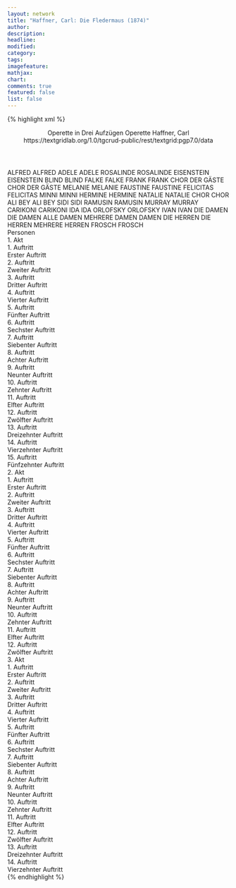```yaml
---
layout: network
title: "Haffner, Carl: Die Fledermaus (1874)"
author:
description:
headline:
modified:
category:
tags:
imagefeature:
mathjax:
chart:
comments: true
featured: false
list: false
---
```

{% highlight xml %}
<?xml-model href="https://raw.githubusercontent.com/DLiNa/project/master/rules/lina.rnc"?><?xml-model href="https://raw.githubusercontent.com/DLiNa/project/master/rules/lina.sch"?>
<play xmlns="http://lina.digital">
  <header>
    <title>Die Fledermaus</title>
    <subtitle>Operette in Drei Aufzügen</subtitle>
    <genretitle>Operette</genretitle>
    <author>Haffner, Carl</author>
    <date type="print"/>
    <date type="premiere" when="1874"/>
    <date type="written"/>
    <source>https://textgridlab.org/1.0/tgcrud-public/rest/textgrid:pgp7.0/data</source>
  </header>
  <personae>
    <character>
      <name>ALFRED</name>
      <alias xml:id="alfred">
        <name>ALFRED</name>
      </alias>
    </character>
    <character>
      <name>ADELE</name>
      <alias xml:id="adele">
        <name>ADELE</name>
      </alias>
    </character>
    <character>
      <name>ROSALINDE</name>
      <alias xml:id="rosalinde">
        <name>ROSALINDE</name>
      </alias>
    </character>
    <character>
      <name>EISENSTEIN</name>
      <alias xml:id="eisenstein">
        <name>EISENSTEIN</name>
      </alias>
    </character>
    <character>
      <name>BLIND</name>
      <alias xml:id="blind">
        <name>BLIND</name>
      </alias>
    </character>
    <character>
      <name>FALKE</name>
      <alias xml:id="falke">
        <name>FALKE</name>
      </alias>
    </character>
    <character>
      <name>FRANK</name>
      <alias xml:id="frank">
        <name>FRANK</name>
      </alias>
    </character>
    <character>
      <name>CHOR DER GÄSTE</name>
      <alias xml:id="chor_der_gäste">
        <name>CHOR DER GÄSTE</name>
      </alias>
    </character>
    <character>
      <name>MELANIE</name>
      <alias xml:id="melanie">
        <name>MELANIE</name>
      </alias>
    </character>
    <character>
      <name>FAUSTINE</name>
      <alias xml:id="faustine">
        <name>FAUSTINE</name>
      </alias>
    </character>
    <character>
      <name>FELICITAS</name>
      <alias xml:id="felicitas">
        <name>FELICITAS</name>
      </alias>
    </character>
    <character>
      <name>MINNI</name>
      <alias xml:id="minni">
        <name>MINNI</name>
      </alias>
    </character>
    <character>
      <name>HERMINE</name>
      <alias xml:id="hermine">
        <name>HERMINE</name>
      </alias>
    </character>
    <character>
      <name>NATALIE</name>
      <alias xml:id="natalie">
        <name>NATALIE</name>
      </alias>
    </character>
    <character>
      <name>CHOR</name>
      <alias xml:id="chor">
        <name>CHOR</name>
      </alias>
    </character>
    <character>
      <name>ALI BEY</name>
      <alias xml:id="ali_bey">
        <name>ALI BEY</name>
      </alias>
    </character>
    <character>
      <name>SIDI</name>
      <alias xml:id="sidi">
        <name>SIDI</name>
      </alias>
    </character>
    <character>
      <name>RAMUSIN</name>
      <alias xml:id="ramusin">
        <name>RAMUSIN</name>
      </alias>
    </character>
    <character>
      <name>MURRAY</name>
      <alias xml:id="murray">
        <name>MURRAY</name>
      </alias>
    </character>
    <character>
      <name>CARIKONI</name>
      <alias xml:id="carikoni">
        <name>CARIKONI</name>
      </alias>
    </character>
    <character>
      <name>IDA</name>
      <alias xml:id="ida">
        <name>IDA</name>
      </alias>
    </character>
    <character>
      <name>ORLOFSKY</name>
      <alias xml:id="orlofsky">
        <name>ORLOFSKY</name>
      </alias>
    </character>
    <character>
      <name>IVAN</name>
      <alias xml:id="ivan">
        <name>IVAN</name>
      </alias>
    </character>
    <character>
      <name>DIE DAMEN</name>
      <alias xml:id="die_damen">
        <name>DIE DAMEN</name>
      </alias>
      <alias xml:id="alle_damen">
        <name>ALLE DAMEN</name>
      </alias>
      <alias xml:id="mehrere_damen">
        <name>MEHRERE DAMEN</name>
      </alias>
      <alias xml:id="damen">
        <name>DAMEN</name>
      </alias>
    </character>
    <character>
      <name>DIE HERREN</name>
      <alias xml:id="die_herren">
        <name>DIE HERREN</name>
      </alias>
      <alias xml:id="mehrere_herren">
        <name>MEHRERE HERREN</name>
      </alias>
    </character>
    <character>
      <name>FROSCH</name>
      <alias xml:id="frosch">
        <name>FROSCH</name>
      </alias>
    </character>
  </personae>
  <text>
    <div>
      <head>Personen</head>
    </div>
    <div>
      <head>1. Akt</head>
      <div>
        <head>1. Auftritt</head>
        <div>
          <head>Erster Auftritt</head>
          <sp who="#alfred">
            <amount n="4" unit="speech_acts"/>
            <amount n="70" unit="words"/>
            <amount n="15" unit="lines"/>
            <amount n="416" unit="chars"/>
          </sp>
          <sp who="#adele">
            <amount n="4" unit="speech_acts"/>
            <amount n="270" unit="words"/>
            <amount n="25" unit="lines"/>
            <amount n="1452" unit="chars"/>
          </sp>
        </div>
      </div>
      <div>
        <head>2. Auftritt</head>
        <div>
          <head>Zweiter Auftritt</head>
          <sp who="#rosalinde">
            <amount n="14" unit="speech_acts"/>
            <amount n="233" unit="words"/>
            <amount n="15" unit="lines"/>
            <amount n="1291" unit="chars"/>
          </sp>
          <sp who="#adele">
            <amount n="15" unit="speech_acts"/>
            <amount n="203" unit="words"/>
            <amount n="16" unit="lines"/>
            <amount n="1072" unit="chars"/>
          </sp>
        </div>
      </div>
      <div>
        <head>3. Auftritt</head>
        <div>
          <head>Dritter Auftritt</head>
          <sp who="#rosalinde">
            <amount n="1" unit="speech_acts"/>
            <amount n="75" unit="words"/>
            <amount n="407" unit="chars"/>
          </sp>
        </div>
      </div>
      <div>
        <head>4. Auftritt</head>
        <div>
          <head>Vierter Auftritt</head>
          <sp who="#alfred">
            <amount n="8" unit="speech_acts"/>
            <amount n="97" unit="words"/>
            <amount n="7" unit="lines"/>
            <amount n="592" unit="chars"/>
          </sp>
          <sp who="#rosalinde">
            <amount n="7" unit="speech_acts"/>
            <amount n="55" unit="words"/>
            <amount n="7" unit="lines"/>
            <amount n="317" unit="chars"/>
          </sp>
        </div>
      </div>
      <div>
        <head>5. Auftritt</head>
        <div>
          <head>Fünfter Auftritt</head>
          <sp who="#rosalinde">
            <amount n="1" unit="speech_acts"/>
            <amount n="116" unit="words"/>
            <amount n="697" unit="chars"/>
          </sp>
        </div>
      </div>
      <div>
        <head>6. Auftritt</head>
        <div>
          <head>Sechster Auftritt</head>
          <sp who="#eisenstein">
            <amount n="21" unit="speech_acts"/>
            <amount n="229" unit="words"/>
            <amount n="42" unit="lines"/>
            <amount n="1296" unit="chars"/>
          </sp>
          <sp who="#rosalinde">
            <amount n="14" unit="speech_acts"/>
            <amount n="178" unit="words"/>
            <amount n="31" unit="lines"/>
            <amount n="938" unit="chars"/>
          </sp>
          <sp who="#blind">
            <amount n="19" unit="speech_acts"/>
            <amount n="242" unit="words"/>
            <amount n="40" unit="lines"/>
            <amount n="1631" unit="chars"/>
          </sp>
        </div>
      </div>
      <div>
        <head>7. Auftritt</head>
        <div>
          <head>Siebenter Auftritt</head>
          <sp who="#eisenstein">
            <amount n="7" unit="speech_acts"/>
            <amount n="177" unit="words"/>
            <amount n="4" unit="lines"/>
            <amount n="1046" unit="chars"/>
          </sp>
          <sp who="#rosalinde">
            <amount n="4" unit="speech_acts"/>
            <amount n="32" unit="words"/>
            <amount n="4" unit="lines"/>
            <amount n="173" unit="chars"/>
          </sp>
          <sp who="#adele">
            <amount n="6" unit="speech_acts"/>
            <amount n="26" unit="words"/>
            <amount n="6" unit="lines"/>
            <amount n="144" unit="chars"/>
          </sp>
        </div>
      </div>
      <div>
        <head>8. Auftritt</head>
        <div>
          <head>Achter Auftritt</head>
          <sp who="#falke">
            <amount n="1" unit="speech_acts"/>
            <amount n="60" unit="words"/>
            <amount n="343" unit="chars"/>
          </sp>
          <sp who="#rosalinde">
            <amount n="2" unit="speech_acts"/>
            <amount n="21" unit="words"/>
            <amount n="1" unit="lines"/>
            <amount n="135" unit="chars"/>
          </sp>
          <sp who="#eisenstein">
            <amount n="1" unit="speech_acts"/>
            <amount n="35" unit="words"/>
            <amount n="179" unit="chars"/>
          </sp>
        </div>
      </div>
      <div>
        <head>9. Auftritt</head>
        <div>
          <head>Neunter Auftritt</head>
          <sp who="#falke">
            <amount n="19" unit="speech_acts"/>
            <amount n="408" unit="words"/>
            <amount n="39" unit="lines"/>
            <amount n="2300" unit="chars"/>
          </sp>
          <sp who="#eisenstein">
            <amount n="17" unit="speech_acts"/>
            <amount n="199" unit="words"/>
            <amount n="20" unit="lines"/>
            <amount n="1074" unit="chars"/>
          </sp>
          <sp who="#falke #eisenstein">
            <amount n="2" unit="speech_acts"/>
            <amount n="32" unit="words"/>
            <amount n="6" unit="lines"/>
            <amount n="187" unit="chars"/>
          </sp>
        </div>
      </div>
      <div>
        <head>10. Auftritt</head>
        <div>
          <head>Zehnter Auftritt</head>
          <sp who="#rosalinde">
            <amount n="6" unit="speech_acts"/>
            <amount n="45" unit="words"/>
            <amount n="7" unit="lines"/>
            <amount n="257" unit="chars"/>
          </sp>
          <sp who="#falke">
            <amount n="6" unit="speech_acts"/>
            <amount n="70" unit="words"/>
            <amount n="5" unit="lines"/>
            <amount n="407" unit="chars"/>
          </sp>
          <sp who="#eisenstein">
            <amount n="4" unit="speech_acts"/>
            <amount n="36" unit="words"/>
            <amount n="4" unit="lines"/>
            <amount n="191" unit="chars"/>
          </sp>
        </div>
      </div>
      <div>
        <head>11. Auftritt</head>
        <div>
          <head>Elfter Auftritt</head>
          <sp who="#rosalinde">
            <amount n="4" unit="speech_acts"/>
            <amount n="25" unit="words"/>
            <amount n="4" unit="lines"/>
            <amount n="155" unit="chars"/>
          </sp>
          <sp who="#eisenstein">
            <amount n="4" unit="speech_acts"/>
            <amount n="85" unit="words"/>
            <amount n="2" unit="lines"/>
            <amount n="493" unit="chars"/>
          </sp>
        </div>
      </div>
      <div>
        <head>12. Auftritt</head>
        <div>
          <head>Zwölfter Auftritt</head>
          <sp who="#rosalinde">
            <amount n="8" unit="speech_acts"/>
            <amount n="144" unit="words"/>
            <amount n="6" unit="lines"/>
            <amount n="839" unit="chars"/>
          </sp>
          <sp who="#adele">
            <amount n="8" unit="speech_acts"/>
            <amount n="63" unit="words"/>
            <amount n="9" unit="lines"/>
            <amount n="353" unit="chars"/>
          </sp>
        </div>
      </div>
      <div>
        <head>13. Auftritt</head>
        <div>
          <head>Dreizehnter Auftritt</head>
          <sp who="#eisenstein">
            <amount n="12" unit="speech_acts"/>
            <amount n="173" unit="words"/>
            <amount n="9" unit="lines"/>
            <amount n="979" unit="chars"/>
          </sp>
          <sp who="#adele">
            <amount n="8" unit="speech_acts"/>
            <amount n="50" unit="words"/>
            <amount n="7" unit="lines"/>
            <amount n="287" unit="chars"/>
          </sp>
          <sp who="#rosalinde">
            <amount n="10" unit="speech_acts"/>
            <amount n="149" unit="words"/>
            <amount n="30" unit="lines"/>
            <amount n="818" unit="chars"/>
          </sp>
          <sp who="#eisenstein #adele #rosalinde">
            <amount n="4" unit="speech_acts"/>
            <amount n="48" unit="words"/>
            <amount n="6" unit="lines"/>
            <amount n="183" unit="chars"/>
          </sp>
        </div>
      </div>
      <div>
        <head>14. Auftritt</head>
        <div>
          <head>Vierzehnter Auftritt</head>
          <sp who="#rosalinde">
            <amount n="15" unit="speech_acts"/>
            <amount n="236" unit="words"/>
            <amount n="15" unit="lines"/>
            <amount n="1275" unit="chars"/>
          </sp>
          <sp who="#alfred">
            <amount n="13" unit="speech_acts"/>
            <amount n="308" unit="words"/>
            <amount n="36" unit="lines"/>
            <amount n="1729" unit="chars"/>
          </sp>
          <sp who="#rosalinde #alfred">
            <amount n="2" unit="speech_acts"/>
            <amount n="24" unit="words"/>
            <amount n="4" unit="lines"/>
            <amount n="112" unit="chars"/>
          </sp>
        </div>
      </div>
      <div>
        <head>15. Auftritt</head>
        <div>
          <head>Fünfzehnter Auftritt</head>
          <sp who="#frank">
            <amount n="16" unit="speech_acts"/>
            <amount n="283" unit="words"/>
            <amount n="42" unit="lines"/>
            <amount n="1596" unit="chars"/>
          </sp>
          <sp who="#rosalinde">
            <amount n="15" unit="speech_acts"/>
            <amount n="264" unit="words"/>
            <amount n="45" unit="lines"/>
            <amount n="1340" unit="chars"/>
          </sp>
          <sp who="#alfred">
            <amount n="17" unit="speech_acts"/>
            <amount n="187" unit="words"/>
            <amount n="31" unit="lines"/>
            <amount n="982" unit="chars"/>
          </sp>
          <sp who="#frank #rosalinde #alfred">
            <amount n="3" unit="speech_acts"/>
            <amount n="96" unit="words"/>
            <amount n="15" unit="lines"/>
            <amount n="476" unit="chars"/>
          </sp>
        </div>
      </div>
    </div>
    <div>
      <head>2. Akt</head>
      <div>
        <head>1. Auftritt</head>
        <div>
          <head>Erster Auftritt</head>
          <sp who="#chor_der_gäste">
            <amount n="1" unit="speech_acts"/>
            <amount n="63" unit="words"/>
            <amount n="14" unit="lines"/>
            <amount n="372" unit="chars"/>
          </sp>
          <sp who="#melanie">
            <amount n="3" unit="speech_acts"/>
            <amount n="24" unit="words"/>
            <amount n="5" unit="lines"/>
            <amount n="143" unit="chars"/>
          </sp>
          <sp who="#faustine">
            <amount n="4" unit="speech_acts"/>
            <amount n="42" unit="words"/>
            <amount n="5" unit="lines"/>
            <amount n="256" unit="chars"/>
          </sp>
          <sp who="#felicitas">
            <amount n="3" unit="speech_acts"/>
            <amount n="20" unit="words"/>
            <amount n="5" unit="lines"/>
            <amount n="120" unit="chars"/>
          </sp>
          <sp who="#minni">
            <amount n="2" unit="speech_acts"/>
            <amount n="7" unit="words"/>
            <amount n="2" unit="lines"/>
            <amount n="34" unit="chars"/>
          </sp>
          <sp who="#hermine">
            <amount n="1" unit="speech_acts"/>
            <amount n="4" unit="words"/>
            <amount n="1" unit="lines"/>
            <amount n="19" unit="chars"/>
          </sp>
          <sp who="#natalie">
            <amount n="1" unit="speech_acts"/>
            <amount n="7" unit="words"/>
            <amount n="3" unit="lines"/>
            <amount n="49" unit="chars"/>
          </sp>
          <sp who="#mehrere_damen">
            <amount n="1" unit="speech_acts"/>
            <amount n="3" unit="words"/>
            <amount n="1" unit="lines"/>
            <amount n="13" unit="chars"/>
          </sp>
          <sp who="#mehrere_herren">
            <amount n="1" unit="speech_acts"/>
            <amount n="2" unit="words"/>
            <amount n="1" unit="lines"/>
            <amount n="12" unit="chars"/>
          </sp>
          <sp who="#chor">
            <amount n="1" unit="speech_acts"/>
            <amount n="22" unit="words"/>
            <amount n="4" unit="lines"/>
            <amount n="124" unit="chars"/>
          </sp>
          <sp who="#ali_bey">
            <amount n="2" unit="speech_acts"/>
            <amount n="20" unit="words"/>
            <amount n="2" unit="lines"/>
            <amount n="105" unit="chars"/>
          </sp>
          <sp who="#sidi">
            <amount n="1" unit="speech_acts"/>
            <amount n="15" unit="words"/>
            <amount n="1" unit="lines"/>
            <amount n="96" unit="chars"/>
          </sp>
          <sp who="#ramusin">
            <amount n="2" unit="speech_acts"/>
            <amount n="24" unit="words"/>
            <amount n="2" unit="lines"/>
            <amount n="116" unit="chars"/>
          </sp>
          <sp who="#murray">
            <amount n="2" unit="speech_acts"/>
            <amount n="18" unit="words"/>
            <amount n="2" unit="lines"/>
            <amount n="105" unit="chars"/>
          </sp>
          <sp who="#carikoni">
            <amount n="3" unit="speech_acts"/>
            <amount n="30" unit="words"/>
            <amount n="3" unit="lines"/>
            <amount n="159" unit="chars"/>
          </sp>
          <sp who="#chor_der_gäste #melanie #faustine #felicitas #minni #hermine #natalie #mehrere_damen #mehrere_herren #chor #ali_bey #sidi #ramusin #murray #carikoni">
            <amount n="1" unit="speech_acts"/>
            <amount n="22" unit="words"/>
            <amount n="4" unit="lines"/>
            <amount n="124" unit="chars"/>
          </sp>
        </div>
      </div>
      <div>
        <head>2. Auftritt</head>
        <div>
          <head>Zweiter Auftritt</head>
          <sp who="#ida">
            <amount n="10" unit="speech_acts"/>
            <amount n="111" unit="words"/>
            <amount n="9" unit="lines"/>
            <amount n="623" unit="chars"/>
          </sp>
          <sp who="#adele">
            <amount n="10" unit="speech_acts"/>
            <amount n="191" unit="words"/>
            <amount n="6" unit="lines"/>
            <amount n="1124" unit="chars"/>
          </sp>
        </div>
      </div>
      <div>
        <head>3. Auftritt</head>
        <div>
          <head>Dritter Auftritt</head>
          <sp who="#orlofsky">
            <amount n="10" unit="speech_acts"/>
            <amount n="142" unit="words"/>
            <amount n="7" unit="lines"/>
            <amount n="816" unit="chars"/>
          </sp>
          <sp who="#falke">
            <amount n="5" unit="speech_acts"/>
            <amount n="71" unit="words"/>
            <amount n="2" unit="lines"/>
            <amount n="457" unit="chars"/>
          </sp>
          <sp who="#ida">
            <amount n="4" unit="speech_acts"/>
            <amount n="32" unit="words"/>
            <amount n="4" unit="lines"/>
            <amount n="176" unit="chars"/>
          </sp>
          <sp who="#adele">
            <amount n="5" unit="speech_acts"/>
            <amount n="44" unit="words"/>
            <amount n="5" unit="lines"/>
            <amount n="221" unit="chars"/>
          </sp>
        </div>
      </div>
      <div>
        <head>4. Auftritt</head>
        <div>
          <head>Vierter Auftritt</head>
          <sp who="#orlofsky">
            <amount n="10" unit="speech_acts"/>
            <amount n="76" unit="words"/>
            <amount n="10" unit="lines"/>
            <amount n="409" unit="chars"/>
          </sp>
          <sp who="#falke">
            <amount n="7" unit="speech_acts"/>
            <amount n="78" unit="words"/>
            <amount n="5" unit="lines"/>
            <amount n="461" unit="chars"/>
          </sp>
          <sp who="#ivan">
            <amount n="1" unit="speech_acts"/>
            <amount n="4" unit="words"/>
            <amount n="1" unit="lines"/>
            <amount n="23" unit="chars"/>
          </sp>
          <sp who="#eisenstein">
            <amount n="12" unit="speech_acts"/>
            <amount n="94" unit="words"/>
            <amount n="10" unit="lines"/>
            <amount n="528" unit="chars"/>
          </sp>
        </div>
      </div>
      <div>
        <head>5. Auftritt</head>
        <div>
          <head>Fünfter Auftritt</head>
          <sp who="#orlofsky">
            <amount n="9" unit="speech_acts"/>
            <amount n="284" unit="words"/>
            <amount n="36" unit="lines"/>
            <amount n="1437" unit="chars"/>
          </sp>
          <sp who="#eisenstein">
            <amount n="9" unit="speech_acts"/>
            <amount n="105" unit="words"/>
            <amount n="7" unit="lines"/>
            <amount n="655" unit="chars"/>
          </sp>
          <sp who="#falke">
            <amount n="2" unit="speech_acts"/>
            <amount n="8" unit="words"/>
            <amount n="2" unit="lines"/>
            <amount n="47" unit="chars"/>
          </sp>
        </div>
      </div>
      <div>
        <head>6. Auftritt</head>
        <div>
          <head>Sechster Auftritt</head>
          <sp who="#adele">
            <amount n="8" unit="speech_acts"/>
            <amount n="62" unit="words"/>
            <amount n="8" unit="lines"/>
            <amount n="366" unit="chars"/>
          </sp>
          <sp who="#ida">
            <amount n="3" unit="speech_acts"/>
            <amount n="17" unit="words"/>
            <amount n="3" unit="lines"/>
            <amount n="97" unit="chars"/>
          </sp>
          <sp who="#eisenstein">
            <amount n="9" unit="speech_acts"/>
            <amount n="84" unit="words"/>
            <amount n="8" unit="lines"/>
            <amount n="495" unit="chars"/>
          </sp>
          <sp who="#orlofsky">
            <amount n="4" unit="speech_acts"/>
            <amount n="30" unit="words"/>
            <amount n="4" unit="lines"/>
            <amount n="186" unit="chars"/>
          </sp>
          <sp who="#falke">
            <amount n="2" unit="speech_acts"/>
            <amount n="12" unit="words"/>
            <amount n="2" unit="lines"/>
            <amount n="71" unit="chars"/>
          </sp>
        </div>
      </div>
      <div>
        <head>7. Auftritt</head>
        <div>
          <head>Siebenter Auftritt</head>
          <sp who="#orlofsky">
            <amount n="3" unit="speech_acts"/>
            <amount n="43" unit="words"/>
            <amount n="8" unit="lines"/>
            <amount n="219" unit="chars"/>
          </sp>
          <sp who="#falke">
            <amount n="2" unit="speech_acts"/>
            <amount n="24" unit="words"/>
            <amount n="6" unit="lines"/>
            <amount n="154" unit="chars"/>
          </sp>
          <sp who="#orlofsky #falke #damen #adele #eisenstein #chor">
            <amount n="3" unit="speech_acts"/>
            <amount n="14" unit="words"/>
            <amount n="3" unit="lines"/>
            <amount n="81" unit="chars"/>
          </sp>
          <sp who="#damen">
            <amount n="1" unit="speech_acts"/>
            <amount n="4" unit="words"/>
            <amount n="1" unit="lines"/>
            <amount n="13" unit="chars"/>
          </sp>
          <sp who="#adele">
            <amount n="4" unit="speech_acts"/>
            <amount n="214" unit="words"/>
            <amount n="31" unit="lines"/>
            <amount n="1140" unit="chars"/>
          </sp>
          <sp who="#falke #chor">
            <amount n="1" unit="speech_acts"/>
            <amount n="2" unit="words"/>
            <amount n="1" unit="lines"/>
            <amount n="13" unit="chars"/>
          </sp>
          <sp who="#eisenstein">
            <amount n="3" unit="speech_acts"/>
            <amount n="29" unit="words"/>
            <amount n="2" unit="lines"/>
            <amount n="170" unit="chars"/>
          </sp>
          <sp who="#chor">
            <amount n="1" unit="speech_acts"/>
            <amount n="4" unit="words"/>
            <amount n="1" unit="lines"/>
            <amount n="27" unit="chars"/>
          </sp>
        </div>
      </div>
      <div>
        <head>8. Auftritt</head>
        <div>
          <head>Achter Auftritt</head>
          <sp who="#ivan">
            <amount n="1" unit="speech_acts"/>
            <amount n="3" unit="words"/>
            <amount n="1" unit="lines"/>
            <amount n="23" unit="chars"/>
          </sp>
          <sp who="#orlofsky">
            <amount n="7" unit="speech_acts"/>
            <amount n="32" unit="words"/>
            <amount n="7" unit="lines"/>
            <amount n="170" unit="chars"/>
          </sp>
          <sp who="#falke">
            <amount n="15" unit="speech_acts"/>
            <amount n="215" unit="words"/>
            <amount n="11" unit="lines"/>
            <amount n="1296" unit="chars"/>
          </sp>
          <sp who="#frank">
            <amount n="10" unit="speech_acts"/>
            <amount n="96" unit="words"/>
            <amount n="8" unit="lines"/>
            <amount n="572" unit="chars"/>
          </sp>
          <sp who="#eisenstein">
            <amount n="14" unit="speech_acts"/>
            <amount n="156" unit="words"/>
            <amount n="10" unit="lines"/>
            <amount n="872" unit="chars"/>
          </sp>
          <sp who="#ida">
            <amount n="4" unit="speech_acts"/>
            <amount n="35" unit="words"/>
            <amount n="4" unit="lines"/>
            <amount n="212" unit="chars"/>
          </sp>
          <sp who="#mehrere_damen">
            <amount n="1" unit="speech_acts"/>
            <amount n="4" unit="words"/>
            <amount n="1" unit="lines"/>
            <amount n="19" unit="chars"/>
          </sp>
          <sp who="#murray">
            <amount n="1" unit="speech_acts"/>
            <amount n="8" unit="words"/>
            <amount n="1" unit="lines"/>
            <amount n="46" unit="chars"/>
          </sp>
          <sp who="#ivan #orlofsky #falke #frank #eisenstein #ida #mehrere_damen #murray #carikoni #melanie #faustine #alle_damen #adele">
            <amount n="5" unit="speech_acts"/>
            <amount n="22" unit="words"/>
            <amount n="5" unit="lines"/>
            <amount n="127" unit="chars"/>
          </sp>
          <sp who="#carikoni">
            <amount n="1" unit="speech_acts"/>
            <amount n="6" unit="words"/>
            <amount n="1" unit="lines"/>
            <amount n="24" unit="chars"/>
          </sp>
          <sp who="#melanie">
            <amount n="1" unit="speech_acts"/>
            <amount n="9" unit="words"/>
            <amount n="1" unit="lines"/>
            <amount n="48" unit="chars"/>
          </sp>
          <sp who="#faustine">
            <amount n="1" unit="speech_acts"/>
            <amount n="6" unit="words"/>
            <amount n="1" unit="lines"/>
            <amount n="37" unit="chars"/>
          </sp>
          <sp who="#alle_damen">
            <amount n="1" unit="speech_acts"/>
            <amount n="2" unit="words"/>
            <amount n="1" unit="lines"/>
            <amount n="11" unit="chars"/>
          </sp>
          <sp who="#adele">
            <amount n="2" unit="speech_acts"/>
            <amount n="17" unit="words"/>
            <amount n="2" unit="lines"/>
            <amount n="117" unit="chars"/>
          </sp>
        </div>
      </div>
      <div>
        <head>9. Auftritt</head>
        <div>
          <head>Neunter Auftritt</head>
          <sp who="#falke">
            <amount n="7" unit="speech_acts"/>
            <amount n="87" unit="words"/>
            <amount n="5" unit="lines"/>
            <amount n="452" unit="chars"/>
          </sp>
          <sp who="#rosalinde">
            <amount n="6" unit="speech_acts"/>
            <amount n="104" unit="words"/>
            <amount n="2" unit="lines"/>
            <amount n="601" unit="chars"/>
          </sp>
        </div>
      </div>
      <div>
        <head>10. Auftritt</head>
        <div>
          <head>Zehnter Auftritt</head>
          <sp who="#eisenstein">
            <amount n="9" unit="speech_acts"/>
            <amount n="77" unit="words"/>
            <amount n="9" unit="lines"/>
            <amount n="434" unit="chars"/>
          </sp>
          <sp who="#rosalinde">
            <amount n="3" unit="speech_acts"/>
            <amount n="26" unit="words"/>
            <amount n="3" unit="lines"/>
            <amount n="134" unit="chars"/>
          </sp>
          <sp who="#frank">
            <amount n="7" unit="speech_acts"/>
            <amount n="77" unit="words"/>
            <amount n="7" unit="lines"/>
            <amount n="454" unit="chars"/>
          </sp>
          <sp who="#falke">
            <amount n="7" unit="speech_acts"/>
            <amount n="52" unit="words"/>
            <amount n="7" unit="lines"/>
            <amount n="277" unit="chars"/>
          </sp>
        </div>
      </div>
      <div>
        <head>11. Auftritt</head>
        <div>
          <head>Elfter Auftritt</head>
          <sp who="#eisenstein">
            <amount n="30" unit="speech_acts"/>
            <amount n="412" unit="words"/>
            <amount n="56" unit="lines"/>
            <amount n="2252" unit="chars"/>
          </sp>
          <sp who="#rosalinde">
            <amount n="29" unit="speech_acts"/>
            <amount n="332" unit="words"/>
            <amount n="54" unit="lines"/>
            <amount n="1808" unit="chars"/>
          </sp>
          <sp who="#eisenstein #rosalinde">
            <amount n="2" unit="speech_acts"/>
            <amount n="17" unit="words"/>
            <amount n="3" unit="lines"/>
            <amount n="78" unit="chars"/>
          </sp>
        </div>
      </div>
      <div>
        <head>12. Auftritt</head>
        <div>
          <head>Zwölfter Auftritt</head>
          <sp who="#melanie">
            <amount n="5" unit="speech_acts"/>
            <amount n="41" unit="words"/>
            <amount n="5" unit="lines"/>
            <amount n="226" unit="chars"/>
          </sp>
          <sp who="#faustine">
            <amount n="3" unit="speech_acts"/>
            <amount n="22" unit="words"/>
            <amount n="3" unit="lines"/>
            <amount n="116" unit="chars"/>
          </sp>
          <sp who="#ida">
            <amount n="3" unit="speech_acts"/>
            <amount n="29" unit="words"/>
            <amount n="3" unit="lines"/>
            <amount n="148" unit="chars"/>
          </sp>
          <sp who="#adele">
            <amount n="9" unit="speech_acts"/>
            <amount n="147" unit="words"/>
            <amount n="15" unit="lines"/>
            <amount n="780" unit="chars"/>
          </sp>
          <sp who="#die_damen">
            <amount n="1" unit="speech_acts"/>
            <amount n="4" unit="words"/>
            <amount n="1" unit="lines"/>
            <amount n="19" unit="chars"/>
          </sp>
          <sp who="#melanie #faustine #ida #adele #die_damen #orlofsky #eisenstein #rosalinde #falke #ramusin #ali_bey #murray #frank #chor #die_herren">
            <amount n="28" unit="speech_acts"/>
            <amount n="281" unit="words"/>
            <amount n="52" unit="lines"/>
            <amount n="1544" unit="chars"/>
          </sp>
          <sp who="#orlofsky">
            <amount n="10" unit="speech_acts"/>
            <amount n="182" unit="words"/>
            <amount n="18" unit="lines"/>
            <amount n="980" unit="chars"/>
          </sp>
          <sp who="#eisenstein">
            <amount n="30" unit="speech_acts"/>
            <amount n="540" unit="words"/>
            <amount n="45" unit="lines"/>
            <amount n="3003" unit="chars"/>
          </sp>
          <sp who="#rosalinde">
            <amount n="11" unit="speech_acts"/>
            <amount n="303" unit="words"/>
            <amount n="41" unit="lines"/>
            <amount n="1611" unit="chars"/>
          </sp>
          <sp who="#falke">
            <amount n="10" unit="speech_acts"/>
            <amount n="177" unit="words"/>
            <amount n="23" unit="lines"/>
            <amount n="1044" unit="chars"/>
          </sp>
          <sp who="#ramusin">
            <amount n="1" unit="speech_acts"/>
            <amount n="5" unit="words"/>
            <amount n="1" unit="lines"/>
            <amount n="34" unit="chars"/>
          </sp>
          <sp who="#ali_bey">
            <amount n="1" unit="speech_acts"/>
            <amount n="5" unit="words"/>
            <amount n="1" unit="lines"/>
            <amount n="35" unit="chars"/>
          </sp>
          <sp who="#murray">
            <amount n="1" unit="speech_acts"/>
            <amount n="12" unit="words"/>
            <amount n="1" unit="lines"/>
            <amount n="62" unit="chars"/>
          </sp>
          <sp who="#frank">
            <amount n="7" unit="speech_acts"/>
            <amount n="86" unit="words"/>
            <amount n="13" unit="lines"/>
            <amount n="489" unit="chars"/>
          </sp>
          <sp who="#die_herren">
            <amount n="1" unit="speech_acts"/>
            <amount n="7" unit="words"/>
            <amount n="1" unit="lines"/>
            <amount n="41" unit="chars"/>
          </sp>
          <sp who="#chor">
            <amount n="1" unit="speech_acts"/>
            <amount n="50" unit="words"/>
            <amount n="9" unit="lines"/>
            <amount n="257" unit="chars"/>
          </sp>
          <sp who="#die_damen #die_herren">
            <amount n="2" unit="speech_acts"/>
            <amount n="9" unit="words"/>
            <amount n="2" unit="lines"/>
            <amount n="40" unit="chars"/>
          </sp>
          <sp who="#eisenstein #frank">
            <amount n="1" unit="speech_acts"/>
            <amount n="4" unit="words"/>
            <amount n="1" unit="lines"/>
            <amount n="16" unit="chars"/>
          </sp>
        </div>
      </div>
    </div>
    <div>
      <head>3. Akt</head>
      <div>
        <head>1. Auftritt</head>
        <div>
          <head>Erster Auftritt</head>
          <sp who="#frosch">
            <amount n="3" unit="speech_acts"/>
            <amount n="146" unit="words"/>
            <amount n="807" unit="chars"/>
          </sp>
          <sp who="#alfred">
            <amount n="2" unit="speech_acts"/>
            <amount n="7" unit="words"/>
            <amount n="1" unit="lines"/>
            <amount n="36" unit="chars"/>
          </sp>
        </div>
      </div>
      <div>
        <head>2. Auftritt</head>
        <div>
          <head>Zweiter Auftritt</head>
          <sp who="#frank">
            <amount n="1" unit="speech_acts"/>
            <amount n="38" unit="words"/>
            <amount n="4" unit="lines"/>
            <amount n="217" unit="chars"/>
          </sp>
        </div>
      </div>
      <div>
        <head>3. Auftritt</head>
        <div>
          <head>Dritter Auftritt</head>
          <sp who="#frosch">
            <amount n="14" unit="speech_acts"/>
            <amount n="204" unit="words"/>
            <amount n="10" unit="lines"/>
            <amount n="1132" unit="chars"/>
          </sp>
          <sp who="#frank">
            <amount n="14" unit="speech_acts"/>
            <amount n="170" unit="words"/>
            <amount n="12" unit="lines"/>
            <amount n="947" unit="chars"/>
          </sp>
        </div>
      </div>
      <div>
        <head>4. Auftritt</head>
        <div>
          <head>Vierter Auftritt</head>
          <sp who="#frosch">
            <amount n="9" unit="speech_acts"/>
            <amount n="87" unit="words"/>
            <amount n="9" unit="lines"/>
            <amount n="500" unit="chars"/>
          </sp>
          <sp who="#frank">
            <amount n="20" unit="speech_acts"/>
            <amount n="190" unit="words"/>
            <amount n="17" unit="lines"/>
            <amount n="1070" unit="chars"/>
          </sp>
          <sp who="#adele">
            <amount n="16" unit="speech_acts"/>
            <amount n="441" unit="words"/>
            <amount n="53" unit="lines"/>
            <amount n="2225" unit="chars"/>
          </sp>
          <sp who="#ida">
            <amount n="10" unit="speech_acts"/>
            <amount n="109" unit="words"/>
            <amount n="8" unit="lines"/>
            <amount n="679" unit="chars"/>
          </sp>
        </div>
      </div>
      <div>
        <head>5. Auftritt</head>
        <div>
          <head>Fünfter Auftritt</head>
          <sp who="#frank">
            <amount n="9" unit="speech_acts"/>
            <amount n="125" unit="words"/>
            <amount n="7" unit="lines"/>
            <amount n="680" unit="chars"/>
          </sp>
          <sp who="#eisenstein">
            <amount n="8" unit="speech_acts"/>
            <amount n="106" unit="words"/>
            <amount n="6" unit="lines"/>
            <amount n="604" unit="chars"/>
          </sp>
        </div>
      </div>
      <div>
        <head>6. Auftritt</head>
        <div>
          <head>Sechster Auftritt</head>
          <sp who="#frosch">
            <amount n="4" unit="speech_acts"/>
            <amount n="31" unit="words"/>
            <amount n="4" unit="lines"/>
            <amount n="180" unit="chars"/>
          </sp>
          <sp who="#frank">
            <amount n="3" unit="speech_acts"/>
            <amount n="19" unit="words"/>
            <amount n="3" unit="lines"/>
            <amount n="92" unit="chars"/>
          </sp>
          <sp who="#eisenstein">
            <amount n="1" unit="speech_acts"/>
            <amount n="4" unit="words"/>
            <amount n="1" unit="lines"/>
            <amount n="20" unit="chars"/>
          </sp>
        </div>
      </div>
      <div>
        <head>7. Auftritt</head>
        <div>
          <head>Siebenter Auftritt</head>
          <sp who="#frank">
            <amount n="14" unit="speech_acts"/>
            <amount n="136" unit="words"/>
            <amount n="13" unit="lines"/>
            <amount n="783" unit="chars"/>
          </sp>
          <sp who="#eisenstein">
            <amount n="13" unit="speech_acts"/>
            <amount n="134" unit="words"/>
            <amount n="10" unit="lines"/>
            <amount n="780" unit="chars"/>
          </sp>
        </div>
      </div>
      <div>
        <head>8. Auftritt</head>
        <div>
          <head>Achter Auftritt</head>
          <sp who="#frosch">
            <amount n="5" unit="speech_acts"/>
            <amount n="87" unit="words"/>
            <amount n="3" unit="lines"/>
            <amount n="480" unit="chars"/>
          </sp>
          <sp who="#frank">
            <amount n="4" unit="speech_acts"/>
            <amount n="28" unit="words"/>
            <amount n="3" unit="lines"/>
            <amount n="163" unit="chars"/>
          </sp>
        </div>
      </div>
      <div>
        <head>9. Auftritt</head>
        <div>
          <head>Neunter Auftritt</head>
          <sp who="#eisenstein">
            <amount n="7" unit="speech_acts"/>
            <amount n="164" unit="words"/>
            <amount n="2" unit="lines"/>
            <amount n="969" unit="chars"/>
          </sp>
          <sp who="#frosch">
            <amount n="1" unit="speech_acts"/>
            <amount n="18" unit="words"/>
            <amount n="105" unit="chars"/>
          </sp>
          <sp who="#blind">
            <amount n="6" unit="speech_acts"/>
            <amount n="58" unit="words"/>
            <amount n="6" unit="lines"/>
            <amount n="325" unit="chars"/>
          </sp>
        </div>
      </div>
      <div>
        <head>10. Auftritt</head>
        <div>
          <head>Zehnter Auftritt</head>
          <sp who="#frosch">
            <amount n="2" unit="speech_acts"/>
            <amount n="32" unit="words"/>
            <amount n="2" unit="lines"/>
            <amount n="163" unit="chars"/>
          </sp>
          <sp who="#alfred">
            <amount n="9" unit="speech_acts"/>
            <amount n="123" unit="words"/>
            <amount n="8" unit="lines"/>
            <amount n="691" unit="chars"/>
          </sp>
          <sp who="#rosalinde">
            <amount n="7" unit="speech_acts"/>
            <amount n="72" unit="words"/>
            <amount n="6" unit="lines"/>
            <amount n="411" unit="chars"/>
          </sp>
        </div>
      </div>
      <div>
        <head>11. Auftritt</head>
        <div>
          <head>Elfter Auftritt</head>
          <sp who="#eisenstein">
            <amount n="23" unit="speech_acts"/>
            <amount n="396" unit="words"/>
            <amount n="74" unit="lines"/>
            <amount n="2219" unit="chars"/>
          </sp>
          <sp who="#rosalinde">
            <amount n="17" unit="speech_acts"/>
            <amount n="335" unit="words"/>
            <amount n="61" unit="lines"/>
            <amount n="1877" unit="chars"/>
          </sp>
          <sp who="#alfred">
            <amount n="16" unit="speech_acts"/>
            <amount n="238" unit="words"/>
            <amount n="40" unit="lines"/>
            <amount n="1302" unit="chars"/>
          </sp>
        </div>
      </div>
      <div>
        <head>12. Auftritt</head>
        <div>
          <head>Zwölfter Auftritt</head>
          <sp who="#falke">
            <amount n="1" unit="speech_acts"/>
            <amount n="10" unit="words"/>
            <amount n="1" unit="lines"/>
            <amount n="64" unit="chars"/>
          </sp>
          <sp who="#rosalinde">
            <amount n="1" unit="speech_acts"/>
            <amount n="5" unit="words"/>
            <amount n="1" unit="lines"/>
            <amount n="33" unit="chars"/>
          </sp>
          <sp who="#alfred">
            <amount n="1" unit="speech_acts"/>
            <amount n="24" unit="words"/>
            <amount n="159" unit="chars"/>
          </sp>
          <sp who="#eisenstein">
            <amount n="1" unit="speech_acts"/>
            <amount n="20" unit="words"/>
            <amount n="118" unit="chars"/>
          </sp>
          <sp who="#frank">
            <amount n="1" unit="speech_acts"/>
            <amount n="16" unit="words"/>
            <amount n="1" unit="lines"/>
            <amount n="98" unit="chars"/>
          </sp>
        </div>
      </div>
      <div>
        <head>13. Auftritt</head>
        <div>
          <head>Dreizehnter Auftritt</head>
          <sp who="#frosch">
            <amount n="4" unit="speech_acts"/>
            <amount n="28" unit="words"/>
            <amount n="4" unit="lines"/>
            <amount n="178" unit="chars"/>
          </sp>
          <sp who="#frank">
            <amount n="4" unit="speech_acts"/>
            <amount n="49" unit="words"/>
            <amount n="4" unit="lines"/>
            <amount n="300" unit="chars"/>
          </sp>
          <sp who="#rosalinde">
            <amount n="1" unit="speech_acts"/>
            <amount n="5" unit="words"/>
            <amount n="1" unit="lines"/>
            <amount n="26" unit="chars"/>
          </sp>
          <sp who="#adele">
            <amount n="4" unit="speech_acts"/>
            <amount n="25" unit="words"/>
            <amount n="4" unit="lines"/>
            <amount n="157" unit="chars"/>
          </sp>
          <sp who="#ida">
            <amount n="2" unit="speech_acts"/>
            <amount n="7" unit="words"/>
            <amount n="2" unit="lines"/>
            <amount n="41" unit="chars"/>
          </sp>
          <sp who="#eisenstein">
            <amount n="1" unit="speech_acts"/>
            <amount n="14" unit="words"/>
            <amount n="1" unit="lines"/>
            <amount n="73" unit="chars"/>
          </sp>
          <sp who="#falke">
            <amount n="1" unit="speech_acts"/>
            <amount n="15" unit="words"/>
            <amount n="1" unit="lines"/>
            <amount n="77" unit="chars"/>
          </sp>
        </div>
      </div>
      <div>
        <head>14. Auftritt</head>
        <div>
          <head>Vierzehnter Auftritt</head>
          <sp who="#eisenstein">
            <amount n="8" unit="speech_acts"/>
            <amount n="66" unit="words"/>
            <amount n="12" unit="lines"/>
            <amount n="373" unit="chars"/>
          </sp>
          <sp who="#falke">
            <amount n="2" unit="speech_acts"/>
            <amount n="17" unit="words"/>
            <amount n="3" unit="lines"/>
            <amount n="89" unit="chars"/>
          </sp>
          <sp who="#eisenstein #falke #orlofsky #adele #alfred #rosalinde #frank">
            <amount n="5" unit="speech_acts"/>
            <amount n="63" unit="words"/>
            <amount n="11" unit="lines"/>
            <amount n="317" unit="chars"/>
          </sp>
          <sp who="#orlofsky">
            <amount n="2" unit="speech_acts"/>
            <amount n="25" unit="words"/>
            <amount n="5" unit="lines"/>
            <amount n="118" unit="chars"/>
          </sp>
          <sp who="#adele">
            <amount n="2" unit="speech_acts"/>
            <amount n="9" unit="words"/>
            <amount n="2" unit="lines"/>
            <amount n="47" unit="chars"/>
          </sp>
          <sp who="#alfred">
            <amount n="2" unit="speech_acts"/>
            <amount n="21" unit="words"/>
            <amount n="4" unit="lines"/>
            <amount n="108" unit="chars"/>
          </sp>
          <sp who="#rosalinde">
            <amount n="3" unit="speech_acts"/>
            <amount n="59" unit="words"/>
            <amount n="12" unit="lines"/>
            <amount n="345" unit="chars"/>
          </sp>
          <sp who="#frank">
            <amount n="1" unit="speech_acts"/>
            <amount n="17" unit="words"/>
            <amount n="3" unit="lines"/>
            <amount n="87" unit="chars"/>
          </sp>
        </div>
      </div>
    </div>
  </text>
</play>
{% endhighlight %}